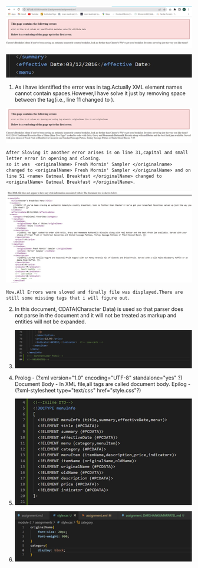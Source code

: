 

![image info](../assets/xml1.jpg)

![image info](../assets/xml2.jpg)

1. As i have identified the error was in tag.Actually XML element names cannot contain spaces.However,I have solve  it just by removing space between the tag(i.e., line 11 <effective Date> changed to <effectiveDate>).

![image info](../assets/xml3.jpg)

    After Sloving it another error arises is on line 31,capital and small letter error in opening and closing.
    so it was  <originalName> Fresh Mornin' Sampler </originalname> changed to <originalName> Fresh Mornin' Sampler </originalName> and on line 51 <name> Oatmeal Breakfast </originalName> changed to <originalName> Oatmeal Breakfast </originalName>.

![image info](../assets/xml4.jpg)

    Now.All Errors were sloved and finally file was displayed.There are still some missing tags that i will figure out.


2.  In this document, CDATA(Character Data) is used so that parser does not parse in the document and it will not be treated as markup and entities will not be expanded.

3. 
    ![image info](../assets/comment.jpg)



4.  Prolog - (?xml version="1.0" encoding="UTF-8" standalone="yes" ?)
    Document Body - In XML file,all tags are called document body.
    Epilog - (?xml-stylesheet type="text/css" href="style.css"?)

5. 
    ![image info](../assets/xml5.jpg)

7. 
    ![image info](../assets/xml7.jpg)
